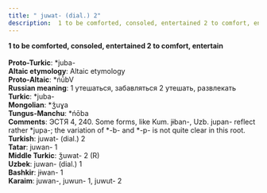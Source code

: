 ```yaml
---
title: " juwat- (dial.) 2"
description:  1 to be comforted, consoled, entertained 2 to comfort, entertain
---
```

<p data-pagefind-weight="0.5">
<strong> 1 to be comforted, consoled, entertained 2 to comfort, entertain</strong><br><br>
<strong>Proto-Turkic</strong>:  *juba-<br>
<strong>Altaic etymology</strong>:  Altaic etymology<br>
<strong> Proto-Altaic</strong>:  *ńū̀bV<br>
<strong>Russian meaning</strong>:  1 утешаться, забавляться 2 утешать, развлекать<br>
<strong>Turkic</strong>:  *juba-<br>
<strong>Mongolian</strong>:  *ǯuɣa<br>
<strong>Tungus-Manchu</strong>:  *ńōba<br>
<strong>Comments</strong>:  ЭСТЯ 4, 240. Some forms, like Kum. jɨban-, Uzb. jupan- reflect rather *jupa-; the variation of *-b- and *-p- is not quite clear in this root.<br>
<strong>Turkish</strong>:  juwat- (dial.) 2<br>
<strong>Tatar</strong>:  juwan- 1<br>
<strong>Middle Turkic</strong>:  ǯuwat- 2 (R)<br>
<strong>Uzbek</strong>:  juwan- (dial.) 1<br>
<strong>Bashkir</strong>:  jɨwan- 1<br>
<strong>Karaim</strong>:  juwan-, juwun- 1, juwut- 2<br>

</p>

